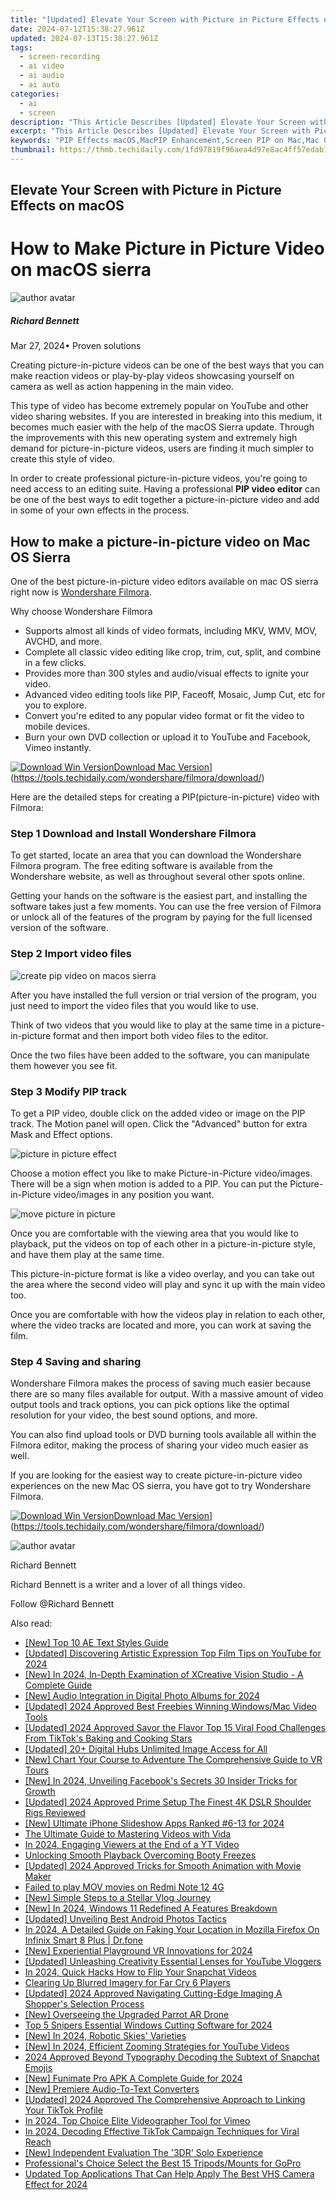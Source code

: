 ```yaml
---
title: "[Updated] Elevate Your Screen with Picture in Picture Effects on macOS for 2024"
date: 2024-07-12T15:38:27.961Z
updated: 2024-07-13T15:38:27.961Z
tags: 
  - screen-recording
  - ai video
  - ai audio
  - ai auto
categories: 
  - ai
  - screen
description: "This Article Describes [Updated] Elevate Your Screen with Picture in Picture Effects on macOS for 2024"
excerpt: "This Article Describes [Updated] Elevate Your Screen with Picture in Picture Effects on macOS for 2024"
keywords: "PIP Effects macOS,MacPIP Enhancement,Screen PIP on Mac,Mac OS PIP Mode,Intensify Mac Screen PIP,Enhanced PIP for Mac,MacOS Picture in PIP"
thumbnail: https://thmb.techidaily.com/1fd97819f96aea4d97e8ac4ff57edab197b6c14d91b0c90b63f17b606d1e7ada.jpg
---
```


## Elevate Your Screen with Picture in Picture Effects on macOS

# How to Make Picture in Picture Video on macOS sierra

![author avatar](https://images.wondershare.com/filmora/article-images/richard-bennett.jpg)

##### Richard Bennett

 Mar 27, 2024• Proven solutions

Creating picture-in-picture videos can be one of the best ways that you can make reaction videos or play-by-play videos showcasing yourself on camera as well as action happening in the main video.

This type of video has become extremely popular on YouTube and other video sharing websites. If you are interested in breaking into this medium, it becomes much easier with the help of the macOS Sierra update. Through the improvements with this new operating system and extremely high demand for picture-in-picture videos, users are finding it much simpler to create this style of video.

In order to create professional picture-in-picture videos, you're going to need access to an editing suite. Having a professional **PIP video editor** can be one of the best ways to edit together a picture-in-picture video and add in some of your own effects in the process.

## How to make a picture-in-picture video on Mac OS Sierra

One of the best picture-in-picture video editors available on mac OS sierra right now is [Wondershare Filmora](https://tools.techidaily.com/wondershare/filmora/download/).

Why choose Wondershare Filmora

* Supports almost all kinds of video formats, including MKV, WMV, MOV, AVCHD, and more.
* Complete all classic video editing like crop, trim, cut, split, and combine in a few clicks.
* Provides more than 300 styles and audio/visual effects to ignite your video.
* Advanced video editing tools like PIP, Faceoff, Mosaic, Jump Cut, etc for you to explore.
* Convert you're edited to any popular video format or fit the video to mobile devices.
* Burn your own DVD collection or upload it to YouTube and Facebook, Vimeo instantly.

[![Download Win Version](https://images.wondershare.com/filmora/guide/download-btn-win.jpg)](https://tools.techidaily.com/wondershare/filmora/download/)[Download Mac Version](https://images.wondershare.com/filmora/guide/download-btn-mac.jpg)](https://tools.techidaily.com/wondershare/filmora/download/)

Here are the detailed steps for creating a PIP(picture-in-picture) video with Filmora:

### Step 1 Download and Install Wondershare Filmora

To get started, locate an area that you can download the Wondershare Filmora program. The free editing software is available from the Wondershare website, as well as throughout several other spots online.

Getting your hands on the software is the easiest part, and installing the software takes just a few moments. You can use the free version of Filmora or unlock all of the features of the program by paying for the full licensed version of the software.

### Step 2 Import video files

![create pip video on macos sierra](https://images.wondershare.com/filmora/active/picture-in-picture-steps.png)

After you have installed the full version or trial version of the program, you just need to import the video files that you would like to use.

Think of two videos that you would like to play at the same time in a picture-in-picture format and then import both video files to the editor.

Once the two files have been added to the software, you can manipulate them however you see fit.

### Step 3 Modify PIP track

To get a PIP video, double click on the added video or image on the PIP track. The Motion panel will open. Click the "Advanced" button for extra Mask and Effect options.

![picture in picture effect](https://images.wondershare.com/images/multimedia/video-editor/video-editor-picture-in-picture-editing.jpg)

Choose a motion effect you like to make Picture-in-Picture video/images. There will be a sign when motion is added to a PIP. You can put the Picture-in-Picture video/images in any position you want.

![move picture in picture](https://images.wondershare.com/topic/video-editing/move-pip.jpg)

Once you are comfortable with the viewing area that you would like to playback, put the videos on top of each other in a picture-in-picture style, and have them play at the same time.

This picture-in-picture format is like a video overlay, and you can take out the area where the second video will play and sync it up with the main video too.

Once you are comfortable with how the videos play in relation to each other, where the video tracks are located and more, you can work at saving the film.

### Step 4 Saving and sharing

Wondershare Filmora makes the process of saving much easier because there are so many files available for output. With a massive amount of video output tools and track options, you can pick options like the optimal resolution for your video, the best sound options, and more.

You can also find upload tools or DVD burning tools available all within the Filmora editor, making the process of sharing your video much easier as well.

If you are looking for the easiest way to create picture-in-picture video experiences on the new Mac OS sierra, you have got to try Wondershare Filmora.

[![Download Win Version](https://images.wondershare.com/filmora/guide/download-btn-win.jpg)](https://tools.techidaily.com/wondershare/filmora/download/)[Download Mac Version](https://images.wondershare.com/filmora/guide/download-btn-mac.jpg)](https://tools.techidaily.com/wondershare/filmora/download/)

![author avatar](https://images.wondershare.com/filmora/article-images/richard-bennett.jpg)

Richard Bennett

Richard Bennett is a writer and a lover of all things video.

Follow @Richard Bennett


<ins class="adsbygoogle"
     style="display:block"
     data-ad-format="autorelaxed"
     data-ad-client="ca-pub-7571918770474297"
     data-ad-slot="1223367746"></ins>



<ins class="adsbygoogle"
     style="display:block"
     data-ad-client="ca-pub-7571918770474297"
     data-ad-slot="8358498916"
     data-ad-format="auto"
     data-full-width-responsive="true"></ins>




<span class="atpl-alsoreadstyle">Also read:</span>
<div><ul>
<li><a href="https://fox-cloud.techidaily.com/new-top-10-ae-text-styles-guide/"><u>[New] Top 10 AE Text Styles Guide</u></a></li>
<li><a href="https://facebook-record-videos.techidaily.com/updated-discovering-artistic-expression-top-film-tips-on-youtube-for-2024/"><u>[Updated] Discovering Artistic Expression  Top Film Tips on YouTube for 2024</u></a></li>
<li><a href="https://fox-cloud.techidaily.com/new-in-2024-in-depth-examination-of-xcreative-vision-studio-a-complete-guide/"><u>[New] In 2024, In-Depth Examination of XCreative Vision Studio - A Complete Guide</u></a></li>
<li><a href="https://fox-cloud.techidaily.com/new-audio-integration-in-digital-photo-albums-for-2024/"><u>[New] Audio Integration in Digital Photo Albums for 2024</u></a></li>
<li><a href="https://fox-cloud.techidaily.com/updated-2024-approved-best-freebies-winning-windowsmac-video-tools/"><u>[Updated] 2024 Approved  Best Freebies  Winning Windows/Mac Video Tools</u></a></li>
<li><a href="https://tiktok-clips.techidaily.com/updated-2024-approved-savor-the-flavor-top-15-viral-food-challenges-from-tiktoks-baking-and-cooking-stars/"><u>[Updated] 2024 Approved  Savor the Flavor  Top 15 Viral Food Challenges From TikTok's Baking and Cooking Stars</u></a></li>
<li><a href="https://fox-cloud.techidaily.com/updated-20plus-digital-hubs-unlimited-image-access-for-all/"><u>[Updated] 20+ Digital Hubs  Unlimited Image Access for All</u></a></li>
<li><a href="https://fox-cloud.techidaily.com/new-chart-your-course-to-adventure-the-comprehensive-guide-to-vr-tours/"><u>[New] Chart Your Course to Adventure  The Comprehensive Guide to VR Tours</u></a></li>
<li><a href="https://facebook-video-recording.techidaily.com/new-in-2024-unveiling-facebooks-secrets-30-insider-tricks-for-growth/"><u>[New] In 2024, Unveiling Facebook's Secrets  30 Insider Tricks for Growth</u></a></li>
<li><a href="https://fox-cloud.techidaily.com/updated-2024-approved-prime-setup-the-finest-4k-dslr-shoulder-rigs-reviewed/"><u>[Updated] 2024 Approved  Prime Setup  The Finest 4K DSLR Shoulder Rigs Reviewed</u></a></li>
<li><a href="https://fox-cloud.techidaily.com/new-ultimate-iphone-slideshow-apps-ranked-6-13-for-2024/"><u>[New] Ultimate iPhone Slideshow Apps Ranked #6-13 for 2024</u></a></li>
<li><a href="https://fox-cloud.techidaily.com/the-ultimate-guide-to-mastering-videos-with-vida/"><u>The Ultimate Guide to Mastering Videos with Vida</u></a></li>
<li><a href="https://youtube-clips.techidaily.com/in-2024-engaging-viewers-at-the-end-of-a-yt-video/"><u>In 2024, Engaging Viewers at the End of a YT Video</u></a></li>
<li><a href="https://extra-hints.techidaily.com/unlocking-smooth-playback-overcoming-booty-freezes/"><u>Unlocking Smooth Playback  Overcoming Booty Freezes</u></a></li>
<li><a href="https://fox-cloud.techidaily.com/updated-2024-approved-tricks-for-smooth-animation-with-movie-maker/"><u>[Updated] 2024 Approved  Tricks for Smooth Animation with Movie Maker</u></a></li>
<li><a href="https://phone-solutions.techidaily.com/failed-to-play-mov-movies-on-redmi-note-12-4g-by-aiseesoft-video-converter-play-mov-on-android/"><u>Failed to play MOV movies on Redmi Note 12 4G</u></a></li>
<li><a href="https://fox-cloud.techidaily.com/new-simple-steps-to-a-stellar-vlog-journey/"><u>[New] Simple Steps to a Stellar Vlog Journey</u></a></li>
<li><a href="https://fox-cloud.techidaily.com/new-in-2024-windows-11-redefined-a-features-breakdown/"><u>[New] In 2024, Windows 11 Redefined  A Features Breakdown</u></a></li>
<li><a href="https://some-skills.techidaily.com/updated-unveiling-best-android-photos-tactics/"><u>[Updated] Unveiling Best Android Photos Tactics</u></a></li>
<li><a href="https://fake-location.techidaily.com/in-2024-a-detailed-guide-on-faking-your-location-in-mozilla-firefox-on-infinix-smart-8-plus-drfone-by-drfone-virtual-android/"><u>In 2024, A Detailed Guide on Faking Your Location in Mozilla Firefox On Infinix Smart 8 Plus | Dr.fone</u></a></li>
<li><a href="https://fox-cloud.techidaily.com/new-experiential-playground-vr-innovations-for-2024/"><u>[New] Experiential Playground  VR Innovations for 2024</u></a></li>
<li><a href="https://facebook-record-videos.techidaily.com/updated-unleashing-creativity-essential-lenses-for-youtube-vloggers/"><u>[Updated] Unleashing Creativity  Essential Lenses for YouTube Vloggers</u></a></li>
<li><a href="https://snapchat-videos.techidaily.com/in-2024-quick-hacks-how-to-flip-your-snapchat-videos/"><u>In 2024, Quick Hacks  How to Flip Your Snapchat Videos</u></a></li>
<li><a href="https://network-issues.techidaily.com/clearing-up-blurred-imagery-for-far-cry-6-players/"><u>Clearing Up Blurred Imagery for Far Cry 6 Players</u></a></li>
<li><a href="https://fox-cloud.techidaily.com/updated-2024-approved-navigating-cutting-edge-imaging-a-shoppers-selection-process/"><u>[Updated] 2024 Approved  Navigating Cutting-Edge Imaging  A Shopper's Selection Process</u></a></li>
<li><a href="https://fox-cloud.techidaily.com/new-overseeing-the-upgraded-parrot-ar-drone/"><u>[New] Overseeing the Upgraded Parrot AR Drone</u></a></li>
<li><a href="https://video-capture.techidaily.com/top-5-snipers-essential-windows-cutting-software-for-2024/"><u>Top 5 Snipers  Essential Windows Cutting Software for 2024</u></a></li>
<li><a href="https://fox-cloud.techidaily.com/new-in-2024-robotic-skies-varieties/"><u>[New] In 2024, Robotic Skies' Varieties</u></a></li>
<li><a href="https://fox-cloud.techidaily.com/new-in-2024-efficient-zooming-strategies-for-youtube-videos/"><u>[New] In 2024, Efficient Zooming Strategies for YouTube Videos</u></a></li>
<li><a href="https://snapchat-videos.techidaily.com/2024-approved-beyond-typography-decoding-the-subtext-of-snapchat-emojis/"><u>2024 Approved  Beyond Typography  Decoding the Subtext of Snapchat Emojis</u></a></li>
<li><a href="https://fox-cloud.techidaily.com/new-funimate-pro-apk-a-complete-guide-for-2024/"><u>[New] Funimate Pro APK  A Complete Guide for 2024</u></a></li>
<li><a href="https://fox-http.techidaily.com/new-premiere-audio-to-text-converters/"><u>[New] Premiere Audio-To-Text Converters</u></a></li>
<li><a href="https://fox-cloud.techidaily.com/updated-2024-approved-the-comprehensive-approach-to-linking-your-tiktok-profile/"><u>[Updated] 2024 Approved  The Comprehensive Approach to Linking Your TikTok Profile</u></a></li>
<li><a href="https://vimeo-videos.techidaily.com/in-2024-top-choice-elite-videographer-tool-for-vimeo/"><u>In 2024, Top Choice  Elite Videographer Tool for Vimeo</u></a></li>
<li><a href="https://tiktok-videos.techidaily.com/in-2024-decoding-effective-tiktok-campaign-techniques-for-viral-reach/"><u>In 2024, Decoding Effective TikTok Campaign Techniques for Viral Reach</u></a></li>
<li><a href="https://fox-cloud.techidaily.com/new-independent-evaluation-the-3dr-solo-experience/"><u>[New] Independent Evaluation  The '3DR' Solo Experience</u></a></li>
<li><a href="https://fox-cloud.techidaily.com/professionals-choice-select-the-best-15-tripodsmounts-for-gopro/"><u>Professional's Choice  Select the Best 15 Tripods/Mounts for GoPro</u></a></li>
<li><a href="https://ai-editing-video.techidaily.com/updated-top-applications-that-can-help-apply-the-best-vhs-camera-effect-for-2024/"><u>Updated Top Applications That Can Help Apply The Best VHS Camera Effect for 2024</u></a></li>
</ul></div>
